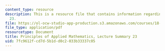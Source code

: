 ```yaml
---
content_type: resource
description: This is a resource file that contains information regarding lecture summary
  23.
file: https://ol-ocw-studio-app-production.s3.amazonaws.com/courses/18-311-principles-of-applied-mathematics-spring-2014/7fc9612fcd7d5b1dd0c2033b33337c05_MIT18_311S14_Lecture23.pdf
file_type: application/pdf
resourcetype: Document
title: Principles of Applied Mathematics, Lecture Summary 23
uid: 7fc9612f-cd7d-5b1d-d0c2-033b33337c05
---
```

